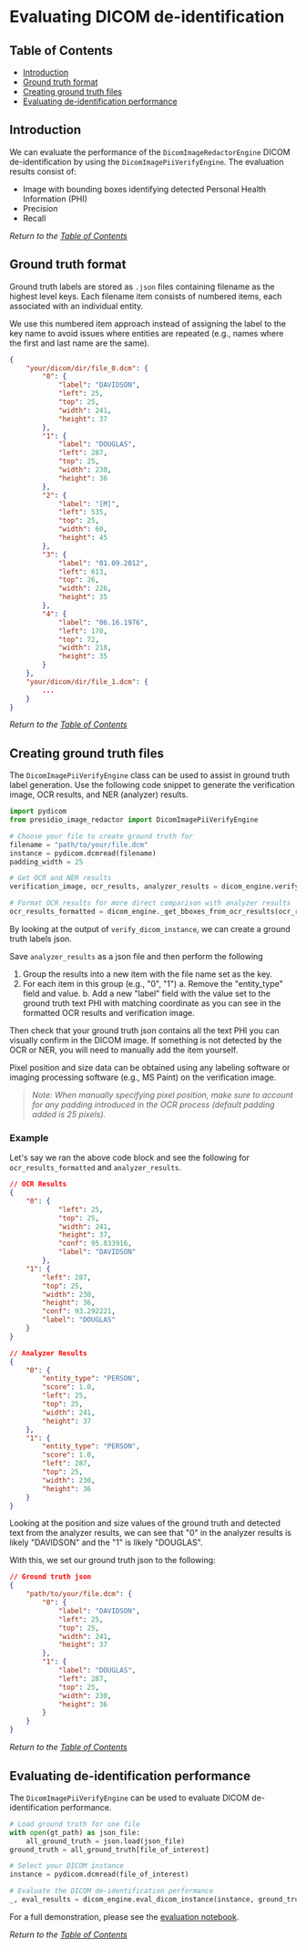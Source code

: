 # Evaluating DICOM de-identification

## Table of Contents

* [Introduction](#introduction)
* [Ground truth format](#ground-truth-format)
* [Creating ground truth files](#creating-ground-truth-files)
* [Evaluating de-identification performance](#evaluating-de-identification-performance)

## Introduction

We can evaluate the performance of the `DicomImageRedactorEngine` DICOM de-identification by using the `DicomImagePiiVerifyEngine`. The evaluation results consist of:

* Image with bounding boxes identifying detected Personal Health Information (PHI)
* Precision
* Recall

*Return to the [Table of Contents](#table-of-contents)*

## Ground truth format

Ground truth labels are stored as `.json` files containing filename as the highest level keys. Each filename item consists of numbered items, each associated with an individual entity.

We use this numbered item approach instead of assigning the label to the key name to avoid issues where entities are repeated (e.g., names where the first and last name are the same).

```json
{
    "your/dicom/dir/file_0.dcm": {
        "0": {
            "label": "DAVIDSON",
            "left": 25,
            "top": 25,
            "width": 241,
            "height": 37
        },
        "1": {
            "label": "DOUGLAS",
            "left": 287,
            "top": 25,
            "width": 230,
            "height": 36
        },
        "2": {
            "label": "[M]",
            "left": 535,
            "top": 25,
            "width": 60,
            "height": 45
        },
        "3": {
            "label": "01.09.2012",
            "left": 613,
            "top": 26,
            "width": 226,
            "height": 35
        },
        "4": {
            "label": "06.16.1976",
            "left": 170,
            "top": 72,
            "width": 218,
            "height": 35
        }
    },
    "your/dicom/dir/file_1.dcm": {
        ...
    }
}
```

*Return to the [Table of Contents](#table-of-contents)*

## Creating ground truth files

The `DicomImagePiiVerifyEngine` class can be used to assist in ground truth label generation. Use the following code snippet to generate the verification image, OCR results, and NER (analyzer) results.

```python
import pydicom
from presidio_image_redactor import DicomImagePiiVerifyEngine

# Choose your file to create ground truth for
filename = "path/to/your/file.dcm"
instance = pydicom.dcmread(filename)
padding_width = 25

# Get OCR and NER results
verification_image, ocr_results, analyzer_results = dicom_engine.verify_dicom_instance(instance, padding_width)

# Format OCR results for more direct comparison with analyzer results
ocr_results_formatted = dicom_engine._get_bboxes_from_ocr_results(ocr_results)
```

By looking at the output of `verify_dicom_instance`, we can create a ground truth labels json.

Save `analyzer_results` as a json file and then perform the following

1. Group the results into a new item with the file name set as the key.
2. For each item in this group (e.g., "0", "1")
    a. Remove the "entity_type" field and value.
    b. Add a new "label" field with the value set to the ground truth text PHI with matching coordinate as you can see in the formatted OCR results and verification image.

Then check that your ground truth json contains all the text PHI you can visually confirm in the DICOM image. If something is not detected by the OCR or NER, you will need to manually add the item yourself.

Pixel position and size data can be obtained using any labeling software or imaging processing software (e.g., MS Paint) on the verification image.

> *Note: When manually specifying pixel position, make sure to account for any padding introduced in the OCR process (default padding added is 25 pixels).*

### Example

Let's say we ran the above code block and see the following for `ocr_results_formatted` and `analyzer_results`.

```json
// OCR Results
{
    "0": {
            "left": 25,
            "top": 25,
            "width": 241,
            "height": 37,
            "conf": 95.833916,
            "label": "DAVIDSON"
        },
    "1": {
        "left": 287,
        "top": 25,
        "width": 230,
        "height": 36,
        "conf": 93.292221,
        "label": "DOUGLAS"
    }
}

// Analyzer Results
{
    "0": {
        "entity_type": "PERSON",
        "score": 1.0,
        "left": 25,
        "top": 25,
        "width": 241,
        "height": 37
    },
    "1": {
        "entity_type": "PERSON",
        "score": 1.0,
        "left": 287,
        "top": 25,
        "width": 230,
        "height": 36
    }
}
```

Looking at the position and size values of the ground truth and detected text from the analyzer results, we can see that "0" in the analyzer results is likely "DAVIDSON" and the "1" is likely "DOUGLAS".

With this, we set our ground truth json to the following:

```json
// Ground truth json
{
    "path/to/your/file.dcm": {
        "0": {
            "label": "DAVIDSON",
            "left": 25,
            "top": 25,
            "width": 241,
            "height": 37
        },
        "1": {
            "label": "DOUGLAS",
            "left": 287,
            "top": 25,
            "width": 230,
            "height": 36
        }
    }
}
```

*Return to the [Table of Contents](#table-of-contents)*

## Evaluating de-identification performance

The `DicomImagePiiVerifyEngine` can be used to evaluate DICOM de-identification performance.

```python
# Load ground truth for one file
with open(gt_path) as json_file:
    all_ground_truth = json.load(json_file)
ground_truth = all_ground_truth[file_of_interest]

# Select your DICOM instance
instance = pydicom.dcmread(file_of_interest)

# Evaluate the DICOM de-identification performance
_, eval_results = dicom_engine.eval_dicom_instance(instance, ground_truth)
```

For a full demonstration, please see the [evaluation notebook](../docs/samples/python/example_dicom_redactor_evaluation.ipynb).

*Return to the [Table of Contents](#table-of-contents)*
